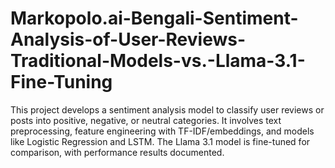 # Markopolo.ai-Bengali-Sentiment-Analysis-of-User-Reviews-Traditional-Models-vs.-Llama-3.1-Fine-Tuning
This project develops a sentiment analysis model to classify user reviews or posts into positive, negative, or neutral categories. It involves text preprocessing, feature engineering with TF-IDF/embeddings, and models like Logistic Regression and LSTM. The Llama 3.1 model is fine-tuned for comparison, with performance results documented.
